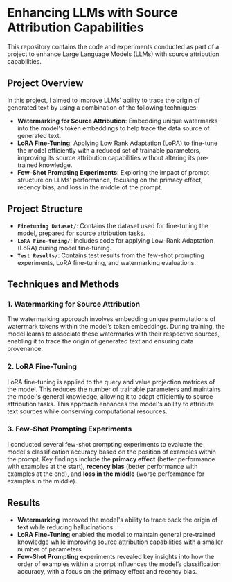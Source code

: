 # Enhancing LLMs with Source Attribution Capabilities

This repository contains the code and experiments conducted as part of a project to enhance Large Language Models (LLMs) with source attribution capabilities.

## Project Overview

In this project, I aimed to improve LLMs' ability to trace the origin of generated text by using a combination of the following techniques:

- **Watermarking for Source Attribution**: Embedding unique watermarks into the model's token embeddings to help trace the data source of generated text.
- **LoRA Fine-Tuning**: Applying Low Rank Adaptation (LoRA) to fine-tune the model efficiently with a reduced set of trainable parameters, improving its source attribution capabilities without altering its pre-trained knowledge.
- **Few-Shot Prompting Experiments**: Exploring the impact of prompt structure on LLMs' performance, focusing on the primacy effect, recency bias, and loss in the middle of the prompt.

## Project Structure

- **`Finetuning Dataset/`**: Contains the dataset used for fine-tuning the model, prepared for source attribution tasks.
- **`LoRA Fine-tuning/`**: Includes code for applying Low-Rank Adaptation (LoRA) during model fine-tuning.
- **`Test Results/`**: Contains test results from the few-shot prompting experiments, LoRA fine-tuning, and watermarking evaluations.

## Techniques and Methods

### 1. Watermarking for Source Attribution
The watermarking approach involves embedding unique permutations of watermark tokens within the model’s token embeddings. During training, the model learns to associate these watermarks with their respective sources, enabling it to trace the origin of generated text and ensuring data provenance.

### 2. LoRA Fine-Tuning
LoRA fine-tuning is applied to the query and value projection matrices of the model. This reduces the number of trainable parameters and maintains the model's general knowledge, allowing it to adapt efficiently to source attribution tasks. This approach enhances the model's ability to attribute text sources while conserving computational resources.

### 3. Few-Shot Prompting Experiments
I conducted several few-shot prompting experiments to evaluate the model's classification accuracy based on the position of examples within the prompt. Key findings include the **primacy effect** (better performance with examples at the start), **recency bias** (better performance with examples at the end), and **loss in the middle** (worse performance for examples in the middle).

## Results

- **Watermarking** improved the model's ability to trace back the origin of text while reducing hallucinations.
- **LoRA Fine-Tuning** enabled the model to maintain general pre-trained knowledge while improving source attribution capabilities with a smaller number of parameters.
- **Few-Shot Prompting** experiments revealed key insights into how the order of examples within a prompt influences the model’s classification accuracy, with a focus on the primacy effect and recency bias.